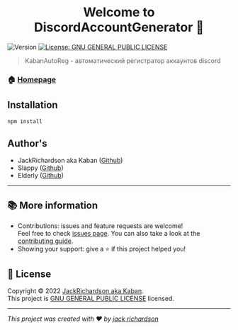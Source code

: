 <h1 align="center">Welcome to DiscordAccountGenerator 👋</h1>
<p>
  <img alt="Version" src="https://img.shields.io/badge/version-1.0-blue.svg?cacheSeconds=2592000" />
  <a href="https://github.com/JackRichardson666/DiscordAccountGenerator/blob/main/README.md" target="_blank">
    <img alt="License: GNU GENERAL PUBLIC LICENSE" src="https://img.shields.io/badge/License-GNU GENERAL PUBLIC LICENSE-yellow.svg" />
  </a>
</p>

> KabanAutoReg - автоматический регистратор аккаунтов discord

### 🏠 [Homepage](https://github.com/JackRichardson666/DiscordAccountGenerator)

## Installation

```sh
npm install
```

## Author's

- JackRichardson aka Kaban ([Github](https://github.com/JackRichardson666))
- Slappy ([Github](https://github.com/slpkbt))
- Elderly ([Github](https://github.com/Eld3rly))
---

## 📚 More information

- Contributions: issues and feature requests are welcome!<br />Feel free to check [issues page](https://github.com/JackRichardson666/DiscordAccountGenerator/issues). You can also take a look at the [contributing guide](https://docs.github.com/en/get-started/quickstart/contributing-to-projects).
- Showing your support: give a ⭐️ if this project helped you!


## 📝 License

Copyright © 2022 [JackRichardson aka Kaban](https://github.com/JackRichardson666).<br />
This project is [GNU GENERAL PUBLIC LICENSE](https://github.com/JackRichardson666/DiscordAccountGenerator/blob/main/README.md) licensed.

***
_This project was created with ❤️ by [jack richardson](https://github.com/JackRichardson666)_
